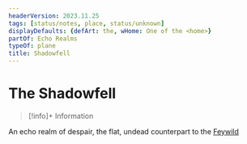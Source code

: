 ```yaml
---
headerVersion: 2023.11.25
tags: [status/notes, place, status/unknown]
displayDefaults: {defArt: the, wHome: One of the <home>}
partOf: Echo Realms
typeOf: plane
title: Shadowfell
---
```

# The Shadowfell
>[!info]+ Information
> 
>> 

An echo realm of despair, the flat, undead counterpart to the [Feywild](<../feywild/feywild.md>)

